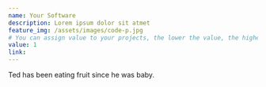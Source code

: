 ```yaml
---
name: Your Software
description: Lorem ipsum dolor sit atmet
feature_img: /assets/images/code-p.jpg
# You can assign value to your projects, the lower the value, the higher the project will be
value: 1
link: 
---
```

Ted has been eating fruit since he was baby.